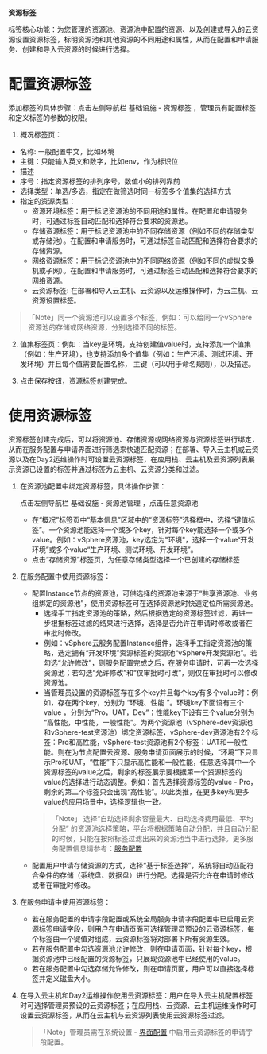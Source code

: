
**资源标签**

标签核心功能：为您管理的资源池、资源池中配置的资源、以及创建或导入的云资源设置资源标签，标明资源池和其他资源的不同用途和属性，从而在配置和申请服务、创建和导入云资源的时候进行选择。


# 配置资源标签

添加标签的具体步骤：点击左侧导航栏 基础设施 - 资源标签 ，管理员有配置标签和定义标签的参数的权限。

1. 概况标签页：
  - 名称: 一般配置中文，比如环境
  - 主键：只能输入英文和数字，比如env，作为标识位
  - 描述
  - 序号：指定资源标签的排列序号，数值小的排列靠前
  - 选择类型：单选/多选，指定在做筛选时同一标签多个值集的选择方式
  - 指定的资源类型：
      + 资源环境标签：用于标记资源池的不同用途和属性。在配置和申请服务时，可通过标签自动匹配和选择符合要求的资源池。
      + 存储资源标签：用于标记资源池中的不同存储资源（例如不同的存储类型或存储池）。在配置和申请服务时，可通过标签自动匹配和选择符合要求的存储资源。
      + 网络资源标签：用于标记资源池中的不同网络资源（例如不同的虚拟交换机或子网）。在配置和申请服务时，可通过标签自动匹配和选择符合要求的网络资源。
      + 云资源标签: 在部署和导入云主机、云资源以及运维操作时，为云主机、云资源设置标签。

  >「Note」同一个资源池可以设置多个标签，例如：可以给同一个vSphere资源池的存储或网络资源，分别选择不同的标签。

2. 值集标签页：例如：当key是环境，支持创建值value时，支持添加一个值集（例如：生产环境），也支持添加多个值集（例如：生产环境、测试环境、开发环境）并且每个值需要配置名称， 主键（可以用于命名规则），以及描述。 

3. 点击保存按钮，资源标签创建完成。


# 使用资源标签

资源标签创建完成后，可以将资源池、存储资源或网络资源与资源标签进行绑定，从而在服务配置与申请界面进行筛选来快速匹配资源；在部署、导入云主机或云资源以及在Day2运维操作时可设置云资源标签，在应用栈、云主机及云资源列表展示资源已设置的标签并通过标签为云主机、云资源分类和过滤。


1. 在资源池配置中绑定资源标签，具体操作步骤：
   
   点击左侧导航栏 基础设施 - 资源池管理 ，点击任意资源池
   + 在“概况”标签页中“基本信息”区域中的“资源标签”选择框中，选择“键值标签”。一个资源池能选择一个或多个key，针对每个key能选择一个或多个value。例如：vSphere资源池，key选定为"环境"，选择一个value“开发环境”或多个value“生产环境、测试环境、开发环境”。
   + 点击“存储资源”标签页，为任意存储类型选择一个已创建的存储标签
2. 在服务配置中使用资源标签：
   + 配置Instance节点的资源池，可供选择的资源池来源于“共享资源池、业务组绑定的资源池”，使用资源标签可在选择资源池时快速定位所需资源池。
     - 选择手工指定资源池的策略，然后根据选定的资源标签过滤，再进一步根据标签过滤的结果进行选择，选择是否允许在申请时修改或者在审批时修改。
     - 例如：vSphere云服务配置Instance组件，选择手工指定资源池的策略，选定拥有“开发环境”资源标签的资源池“vSphere开发资源池”。若勾选“允许修改”，则服务配置完成之后，在服务申请时，可再一次选择资源池；若勾选“允许修改”和“仅审批时可改”，则仅在审批时可以修改资源池。
     - 当管理员设置的资源标签存在多个key并且每个key有多个value时：例如，存在两个key，分别为 “环境、性能 ”。环境key下面设有三个value ，分别为“Pro，UAT，Dev”；性能key下设有三个value分别为 “高性能，中性能，一般性能”。为两个资源池（vSphere-dev资源池和vSphere-test资源池）绑定资源标签，vSphere-dev资源池有2个标签：Pro和高性能，vSphere-test资源池有2个标签：UAT和一般性能。则在为节点配置云资源、服务申请页面展示的时候，“环境”下只显示Pro和UAT，“性能”下只显示高性能和一般性能，任意选择其中一个资源标签的value之后，剩余的标签展示要根据第一个资源标签的value的选择进行动态调整。例如：首先选择资源标签的value - Pro，剩余的第二个标签只会出现“高性能”。以此类推，在更多key和更多value的应用场景中，选择逻辑也一致。
     >「Note」 选择“自动选择剩余容量最大、自动选择费用最低、平均分配” 的资源池选择策略，平台将根据策略自动分配，并且自动分配的时候，只能在按照标签过滤出来的资源池当中进行选择。更多服务配置信息请参考：[服务配置](https://cloudchef.github.io/doc/AdminDoc/05服务建模/服务配置.html) 
   + 配置用户申请存储资源的方式，选择“基于标签选择”，系统将自动匹配符合条件的存储（系统盘、数据盘）进行分配。选择是否允许在申请时修改或者在审批时修改。
3. 在服务申请中使用资源标签：
   + 若在服务配置的申请字段配置或系统全局服务申请字段配置中已启用云资源标签申请字段，则用户在申请页面可选择管理员预设的云资源标签，每个标签由一个键值对组成，云资源标签将对部署下所有资源生效。
   + 若在服务配置中勾选资源池允许修改，则在申请页面，针对每个key，根据资源池中已经配置的资源标签，只展现资源池中已经使用的value。
   + 若在服务配置中勾选存储允许修改，则在申请页面，用户可以直接选择标签并定义磁盘大小。
4. 在导入云主机和Day2运维操作使用云资源标签：用户在导入云主机配置标签时可选择管理员预设的云资源标签；在应用栈、云资源、云主机运维操作时可设置云资源标签，从而在云主机与云资源列表使用云资源标签过滤。
   >「Note」管理员需在系统设置 - [界面配置](https://cloudchef.github.io/doc/AdminDoc/09系统管理/#界面配置) 中启用云资源标签的申请字段配置。
